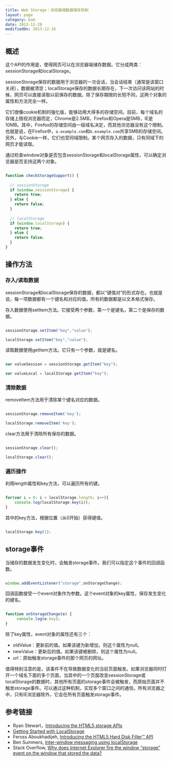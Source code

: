 ```yaml
---
title: Web Storage：浏览器端数据储存机制
layout: page
category: bom
date: 2012-12-28
modifiedOn: 2013-12-16
---
```


## 概述

这个API的作用是，使得网页可以在浏览器端储存数据。它分成两类：sessionStorage和localStorage。

sessionStorage保存的数据用于浏览器的一次会话，当会话结束（通常是该窗口关闭），数据被清空；localStorage保存的数据长期存在，下一次访问该网站的时候，网页可以直接读取以前保存的数据。除了保存期限的长短不同，这两个对象的属性和方法完全一样。

它们很像cookie机制的强化版，能够动用大得多的存储空间。目前，每个域名的存储上限视浏览器而定，Chrome是2.5MB，Firefox和Opera是5MB，IE是10MB。其中，Firefox的存储空间由一级域名决定，而其他浏览器没有这个限制。也就是说，在Firefox中，`a.example.com`和`b.example.com`共享5MB的存储空间。另外，与Cookie一样，它们也受同域限制。某个网页存入的数据，只有同域下的网页才能读取。

通过检查window对象是否包含sessionStorage和localStorage属性，可以确定浏览器是否支持这两个对象。

```javascript

function checkStorageSupport() {
 
  // sessionStorage
  if (window.sessionStorage) {
    return true;
  } else {
    return false;
  }
   
  // localStorage
  if (window.localStorage) {
    return true;
  } else {
    return false;
  }
}

```

## 操作方法

### 存入/读取数据

sessionStorage和localStorage保存的数据，都以“键值对”的形式存在。也就是说，每一项数据都有一个键名和对应的值。所有的数据都是以文本格式保存。

存入数据使用setItem方法。它接受两个参数，第一个是键名，第二个是保存的数据。

```javascript

sessionStorage.setItem("key","value");

localStorage.setItem("key","value");

```

读取数据使用getItem方法。它只有一个参数，就是键名。

```javascript

var valueSession = sessionStorage.getItem("key");

var valueLocal = localStorage.getItem("key");

```

### 清除数据

removeItem方法用于清除某个键名对应的数据。

```javascript

sessionStorage.removeItem('key');

localStorage.removeItem('key');

```

clear方法用于清除所有保存的数据。

```javascript

sessionStorage.clear();

localStorage.clear(); 

```

### 遍历操作

利用length属性和key方法，可以遍历所有的键。

```javascript

for(var i = 0; i < localStorage.length; i++){
    console.log(localStorage.key(i));
}

```

其中的key方法，根据位置（从0开始）获得键值。

```javascript

localStorage.key(1);

```

## storage事件

当储存的数据发生变化时，会触发storage事件。我们可以指定这个事件的回调函数。

```javascript

window.addEventListener("storage",onStorageChange);

```

回调函数接受一个event对象作为参数。这个event对象的key属性，保存发生变化的键名。

```javascript

function onStorageChange(e) {
     console.log(e.key);    
}

```

除了key属性，event对象的属性还有三个：

- oldValue：更新前的值。如果该键为新增加，则这个属性为null。
- newValue：更新后的值。如果该键被删除，则这个属性为null。
- url：原始触发storage事件的那个网页的网址。

值得特别注意的是，该事件不在导致数据变化的当前页面触发。如果浏览器同时打开一个域名下面的多个页面，当其中的一个页面改变sessionStorage或localStorage的数据时，其他所有页面的storage事件会被触发，而原始页面并不触发storage事件。可以通过这种机制，实现多个窗口之间的通信。所有浏览器之中，只有IE浏览器除外，它会在所有页面触发storage事件。

## 参考链接

- Ryan Stewart，[Introducing the HTML5 storage APIs](http://www.adobe.com/devnet/html5/articles/html5-storage-apis.html)
- [Getting Started with LocalStorage](http://codular.com/localstorage)
- Feross Aboukhadijeh, [Introducing the HTML5 Hard Disk Filler™ API](http://feross.org/fill-disk/)
- Ben Summers, [Inter-window messaging using localStorage](http://bens.me.uk/2013/localstorage-inter-window-messaging)
- Stack Overflow, [Why does Internet Explorer fire the window “storage” event on the window that stored the data?](http://stackoverflow.com/questions/18265556/why-does-internet-explorer-fire-the-window-storage-event-on-the-window-that-st)
